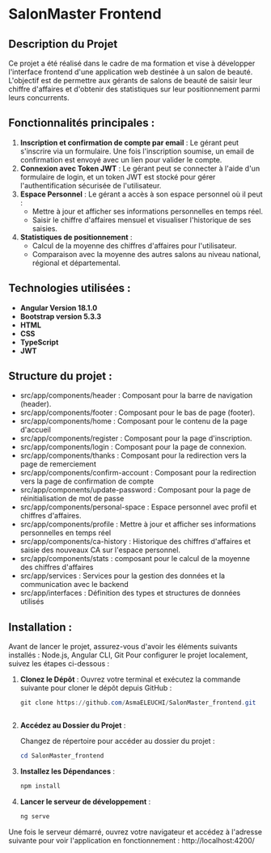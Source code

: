 # SalonMaster Frontend
## Description du Projet
Ce projet a été réalisé dans le cadre de ma formation et vise à développer l'interface frontend d'une application web destinée à un salon de beauté. L'objectif est de permettre aux gérants de salons de beauté de saisir leur chiffre d'affaires et d'obtenir des statistiques sur leur positionnement parmi leurs concurrents.
## Fonctionnalités principales :
1. **Inscription et confirmation de compte par email** :
   Le gérant peut s'inscrire via un formulaire. Une fois l'inscription soumise, un email de confirmation est envoyé avec un lien pour valider le compte.
2. **Connexion avec Token JWT** :
   Le gérant peut se connecter à l'aide d'un formulaire de login, et un token JWT est stocké pour gérer l'authentification sécurisée de l'utilisateur.
3. **Espace Personnel** :
   Le gérant a accès à son espace personnel où il peut :
    - Mettre à jour et afficher ses informations personnelles en temps réel.
    - Saisir le chiffre d'affaires mensuel et visualiser l'historique de ses saisies.
4. **Statistiques de positionnement** :
   - Calcul de la moyenne des chiffres d'affaires pour l'utilisateur.
   - Comparaison avec la moyenne des autres salons au niveau national, régional et départemental.
## Technologies utilisées : 
- **Angular Version 18.1.0**
- **Bootstrap version 5.3.3**
- **HTML**
- **CSS**
- **TypeScript**
- **JWT**
## Structure du projet : 
- src/app/components/header : Composant pour la barre de navigation (header).
- src/app/components/footer : Composant pour le bas de page (footer).
- src/app/components/home : Composant pour le contenu de la page d'accueil
- src/app/components/register : Composant pour la page d'inscription.
- src/app/components/login : Composant pour la page de connexion.
- src/app/components/thanks : Composant pour la redirection vers la page de remerciement
- src/app/components/confirm-account : Composant pour la redirection vers la page de confirmation de compte
- src/app/components/update-password : Composant pour la page de réinitialisation de mot de passe
- src/app/components/personal-space : Espace personnel avec profil et chiffres d'affaires.
- src/app/components/profile : Mettre à jour et afficher ses informations personnelles en temps réel
- src/app/components/ca-history : Historique des chiffres d'affaires et saisie des nouveaux CA sur l'espace personnel.
- src/app/components/stats : composant pour le calcul de la moyenne des chiffres d'affaires
- src/app/services : Services pour la gestion des données et la communication avec le backend
-  src/app/interfaces : Définition des types et structures de données utilisés

## Installation : 
Avant de lancer le projet, assurez-vous d'avoir les éléments suivants installés : Node.js, Angular CLI, Git
Pour configurer le projet localement, suivez les étapes ci-dessous :

1. **Clonez le Dépôt** :
   Ouvrez votre terminal et exécutez la commande suivante pour cloner le dépôt depuis GitHub :

   ```powershell
   git clone https://github.com/AsmaELEUCHI/SalonMaster_frontend.git

   

2. **Accédez au Dossier du Projet** :

   Changez de répertoire pour accéder au dossier du projet :

   ```powershell
   cd SalonMaster_frontend

   ```

3. **Installez les Dépendances** :

   ```powershell
   npm install

   ```

4. **Lancer le serveur de développement** :
   ```powershell
   ng serve
   ```

Une fois le serveur démarré, ouvrez votre navigateur et accédez à l'adresse suivante pour voir l'application en fonctionnement :
http://localhost:4200/


